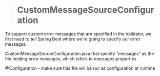># CustomMessageSourceConfiguration

To support custom error messages that are specified in the Validator, we first need to tell Spring Boot where we're going to specify our error messages. 

CustomMessageSourceConfiguration.java that specify “messages” as the file holding error messages, which refers to messages.properties.

@Configuration - make sure this file will be run as configuration at runtime
